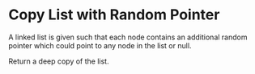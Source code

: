 # Copy List with Random Pointer
A linked list is given such that each node contains an additional random pointer which could point to any node in the list or null.

Return a deep copy of the list.

